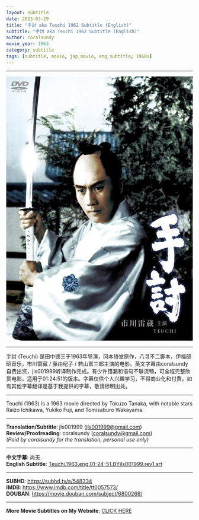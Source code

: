 ```yaml
---
layout: subtitle
date: 2023-03-29
title: "手討 aka Teuchi 1962 Subtitle (English)"
subtitle: "手討 aka Teuchi 1962 Subtitle (English)"
author: coralsundy
movie_year: 1963
category: subtitle
tags: [subtitle, movie, jap_movie, eng_subtitle, 1960s]
---
```


------

<img src="../assets/tt0057573.jpg" alt="tt0057573_cover_art" />

------

手討 (Teuchi) 是田中德三于1963年导演，冈本绮堂原作，八寻不二脚本，伊福部昭音乐，市川雷藏 / 藤由纪子 / 若山富三郎主演的电影。英文字幕由coralsundy自费出资，jls001999听译制作完成。有少许错漏和语句不够流畅，可全程完整欣赏电影，适用于01:24:51的版本。字幕仅供个人兴趣学习，不得商业化和付费。如有其他字幕翻译是基于我提供的字幕，敬请标明出处。

------

Teuchi (1963) is a 1963 movie directed by Tokuzo Tanaka, with notable stars Raizo Ichikawa, Yukiko Fuji, and Tomisaburo Wakayama.

------

**Translation/Subtitle**: jls001999 (jls001999@gmail.com)<br>
**Review/Proofreading**: coralsundy (coralsundy@gmail.com)<br>
*(Paid by coralsundy for the translation, personal use only)*

------

**中文字幕**: 尚无<br>
**English Subtitle**: [Teuchi.1963.eng.01-24-51.BYjls001999.rev1.srt](../subtitles/Teuchi.1963.eng.01-24-51.BYjls001999.rev1.srt)

------

**SUBHD**: <https://subhd.tv/a/548334><br>
**IMDB**: <https://www.imdb.com/title/tt0057573/><br>
**DOUBAN**: <https://movie.douban.com/subject/6800268/>

------

**More Movie Subtitles on My Website**: <a href='{% post_url 2021-01-10-subtitles-summary-list %}'>CLICK HERE</a>


